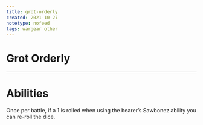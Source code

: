 ```yaml
---
title: grot-orderly
created: 2021-10-27
notetype: nofeed
tags: wargear other
---
```


# Grot Orderly

---

# Abilities

Once per battle, if a 1 is rolled when using the bearer’s Sawbonez ability you can re-roll the dice.
